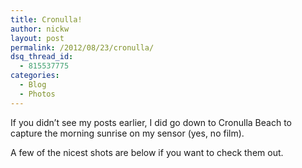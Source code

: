 ```yaml
---
title: Cronulla!
author: nickw
layout: post
permalink: /2012/08/23/cronulla/
dsq_thread_id:
  - 815537775
categories:
  - Blog
  - Photos
---
```

If you didn&#8217;t see my posts earlier, I did go down to Cronulla Beach to capture the morning sunrise on my sensor (yes, no film).

A few of the nicest shots are below if you want to check them out.